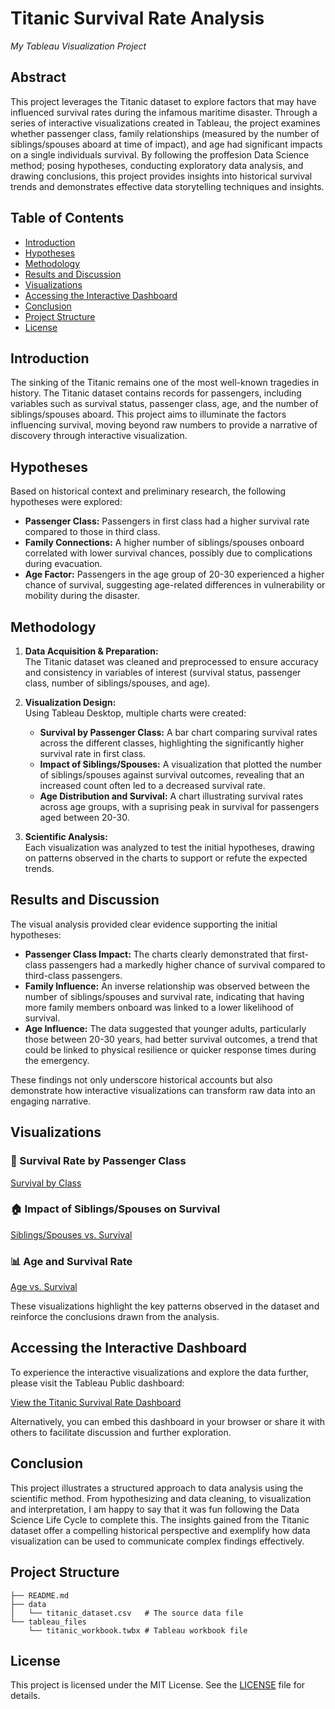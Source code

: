 # Titanic Survival Rate Analysis  
*My Tableau Visualization Project*

## Abstract
This project leverages the Titanic dataset to explore factors that may have influenced survival rates during the infamous maritime disaster. Through a series of interactive visualizations created in Tableau, the project examines whether passenger class, family relationships (measured by the number of siblings/spouses aboard at time of impact), and age had significant impacts on a single individuals survival. By following the proffesion Data Science method; posing hypotheses, conducting exploratory data analysis, and drawing conclusions, this project provides insights into historical survival trends and demonstrates effective data storytelling techniques and insights.

## Table of Contents
- [Introduction](#introduction)
- [Hypotheses](#hypotheses)
- [Methodology](#methodology)
- [Results and Discussion](#results-and-discussion)
- [Visualizations](#visualizations)
- [Accessing the Interactive Dashboard](#accessing-the-interactive-dashboard)
- [Conclusion](#conclusion)
- [Project Structure](#project-structure)
- [License](#license)

## Introduction
The sinking of the Titanic remains one of the most well-known tragedies in history. The Titanic dataset contains records for passengers, including variables such as survival status, passenger class, age, and the number of siblings/spouses aboard. This project aims to illuminate the factors influencing survival, moving beyond raw numbers to provide a narrative of discovery through interactive visualization.

## Hypotheses
Based on historical context and preliminary research, the following hypotheses were explored:
- **Passenger Class:** Passengers in first class had a higher survival rate compared to those in third class.
- **Family Connections:** A higher number of siblings/spouses onboard correlated with lower survival chances, possibly due to complications during evacuation.
- **Age Factor:** Passengers in the age group of 20-30 experienced a higher chance of survival, suggesting age-related differences in vulnerability or mobility during the disaster.

## Methodology
1. **Data Acquisition & Preparation:**  
   The Titanic dataset was cleaned and preprocessed to ensure accuracy and consistency in variables of interest (survival status, passenger class, number of siblings/spouses, and age).

2. **Visualization Design:**  
   Using Tableau Desktop, multiple charts were created:
   - **Survival by Passenger Class:** A bar chart comparing survival rates across the different classes, highlighting the significantly higher survival rate in first class.
   - **Impact of Siblings/Spouses:** A visualization that plotted the number of siblings/spouses against survival outcomes, revealing that an increased count often led to a decreased survival rate.
   - **Age Distribution and Survival:** A chart illustrating survival rates across age groups, with a suprising peak in survival for passengers aged between 20-30.

3. **Scientific Analysis:**  
   Each visualization was analyzed to test the initial hypotheses, drawing on patterns observed in the charts to support or refute the expected trends.

## Results and Discussion
The visual analysis provided clear evidence supporting the initial hypotheses:
- **Passenger Class Impact:** The charts clearly demonstrated that first-class passengers had a markedly higher chance of survival compared to third-class passengers.
- **Family Influence:** An inverse relationship was observed between the number of siblings/spouses and survival rate, indicating that having more family members onboard was linked to a lower likelihood of survival.
- **Age Influence:** The data suggested that younger adults, particularly those between 20-30 years, had better survival outcomes, a trend that could be linked to physical resilience or quicker response times during the emergency.

These findings not only underscore historical accounts but also demonstrate how interactive visualizations can transform raw data into an engaging narrative.

## Visualizations
### 🚢 Survival Rate by Passenger Class
[Survival by Class](Pclass.png)


### 🏠 Impact of Siblings/Spouses on Survival
[Siblings/Spouses vs. Survival](Sib_spouse.png)

### 📊 Age and Survival Rate
[Age vs. Survival](age_survival.png)

These visualizations highlight the key patterns observed in the dataset and reinforce the conclusions drawn from the analysis.

## Accessing the Interactive Dashboard
To experience the interactive visualizations and explore the data further, please visit the Tableau Public dashboard:

[View the Titanic Survival Rate Dashboard](https://public.tableau.com/app/profile/oguguamakwa.og.obidike/viz/titanic_survival_rate/Dashboard1)

Alternatively, you can embed this dashboard in your browser or share it with others to facilitate discussion and further exploration.

## Conclusion
This project illustrates a structured approach to data analysis using the scientific method. From hypothesizing and data cleaning, to visualization and interpretation, I am happy to say that it was fun following the Data Science Life Cycle to complete this. The insights gained from the Titanic dataset offer a compelling historical perspective and exemplify how data visualization can be used to communicate complex findings effectively.

## Project Structure
```
├── README.md
├── data
│   └── titanic_dataset.csv   # The source data file
└── tableau_files
    └── titanic_workbook.twbx # Tableau workbook file
```

## License
This project is licensed under the MIT License. See the [LICENSE](LICENSE) file for details.
